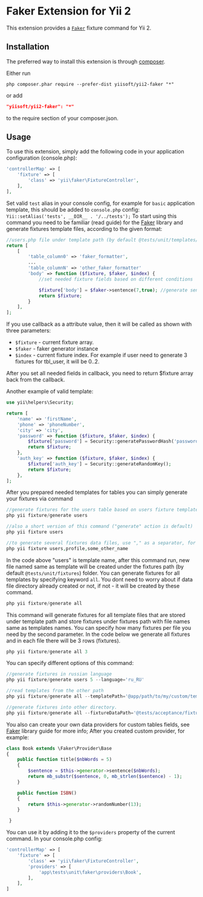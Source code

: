 Faker Extension for Yii 2
=========================

This extension provides a [`Faker`](https://github.com/fzaninotto/Faker) fixture command for Yii 2.


Installation
------------

The preferred way to install this extension is through [composer](http://getcomposer.org/download/).

Either run

```
php composer.phar require --prefer-dist yiisoft/yii2-faker "*"
```

or add

```json
"yiisoft/yii2-faker": "*"
```

to the require section of your composer.json.


Usage
-----

To use this extension,  simply add the following code in your application configuration (console.php):

```php
'controllerMap' => [
	'fixture' => [
		'class' => 'yii\faker\FixtureController',
	],
],
```
Set valid ```test``` alias in your console config, for example for ```basic``` application template, this should be added
to ```console.php``` config: ```Yii::setAlias('tests', __DIR__ . '/../tests');```
To start using this command you need to be familiar (read guide) for the [Faker](https://github.com/fzaninotto/Faker) library and
generate fixtures template files, according to the given format:

```php
//users.php file under template path (by default @tests/unit/templates/fixtures)
return [
	[
		'table_column0' => 'faker_formatter',
		...
		'table_columnN' => 'other_faker_formatter'
		'body' => function ($fixture, $faker, $index) {
			//set needed fixture fields based on different conditions

			$fixture['body'] = $faker->sentence(7,true); //generate sentence exact with 7 words.
			return $fixture;
		}
	],
];
```

If you use callback as a attribute value, then it will be called as shown with three parameters:

* ```$fixture``` - current fixture array. 
* ```$faker``` - faker generator instance
* ```$index``` - current fixture index. For example if user need to generate 3 fixtures for tbl_user, it will be 0..2.

After you set all needed fields in callback, you need to return $fixture array back from the callback.

Another example of valid template:

```php
use yii\helpers\Security;

return [
	'name' => 'firstName',
	'phone' => 'phoneNumber',
	'city' => 'city',
	'password' => function ($fixture, $faker, $index) {
		$fixture['password'] = Security::generatePasswordHash('password_' . $index);
		return $fixture;
	},
	'auth_key' => function ($fixture, $faker, $index) {
		$fixture['auth_key'] = Security::generateRandomKey();
		return $fixture;
	},
];
```

After you prepared needed templates for tables you can simply generate your fixtures via command

```php
//generate fixtures for the users table based on users fixture template
php yii fixture/generate users

//also a short version of this command ("generate" action is default)
php yii fixture users

//to generate several fixtures data files, use "," as a separator, for example:
php yii fixture users,profile,some_other_name
```

In the code above "users" is template name, after this command run, new file named same as template
will be created under the fixtures path (by default ```@tests/unit/fixtures```) folder.
You can generate fixtures for all templates by specifying keyword ```all```. You dont need to worry about if data file
directory already created or not, if not - it will be created by these command.

```php
php yii fixture/generate all
```

This command will generate fixtures for all template files that are stored under template path and 
store fixtures under fixtures path with file names same as templates names.
You can specify how many fixtures per file you need by the second parameter. In the code below we generate
all fixtures and in each file there will be 3 rows (fixtures).

```php
php yii fixture/generate all 3
```
You can specify different options of this command:

```php
//generate fixtures in russian language
php yii fixture/generate users 5 --language='ru_RU'

//read templates from the other path
php yii fixture/generate all --templatePath='@app/path/to/my/custom/templates'

//generate fixtures into other directory.
php yii fixture/generate all --fixtureDataPath='@tests/acceptance/fixtures/data'
```

You also can create your own data providers for custom tables fields, see [Faker]((https://github.com/fzaninotto/Faker)) library guide for more info;
After you created custom provider, for example:

```php
class Book extends \Faker\Provider\Base
{
	public function title($nbWords = 5)
	{
		$sentence = $this->generator->sentence($nbWords);
		return mb_substr($sentence, 0, mb_strlen($sentence) - 1);
	}

	public function ISBN()
	{
		return $this->generator->randomNumber(13);
	}

 }
```

You can use it by adding it to the ```$providers``` property of the current command. In your console.php config:

```php
'controllerMap' => [
	'fixture' => [
		'class' => 'yii\faker\FixtureController',
		'providers' => [
			'app\tests\unit\faker\providers\Book',
		],
	],
]
```
